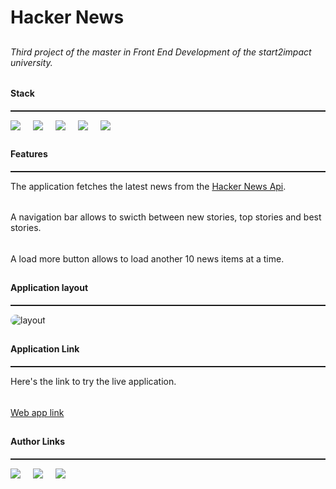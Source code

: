 # Hacker News

##

###### Third project of the master in Front End Development of the start2impact university.

##

#### Stack

<hr style="height: 2px">
<div style="display:flex;gap:20px">
  <img src="https://skillicons.dev/icons?i=html">
  <img src="https://skillicons.dev/icons?i=css">
  <img src="https://skillicons.dev/icons?i=js">
  <img src="https://skillicons.dev/icons?i=webpack">
  <img src="https://skillicons.dev/icons?i=nodejs">
  
  

</div>



##

#### Features

<hr style="height: 2px">

The application fetches the latest news from the [Hacker News Api](https://github.com/HackerNews/API).

######

A navigation bar allows to swicth between new stories, top stories and best stories.

######

A load more button allows to load another 10 news items at a time.

##

#### Application layout

<hr style="height: 2px">
<img src="/src/IMG/layout.png" alt="layout" style="border-radius: 15px;">

##

#### Application Link

<hr style="height: 2px">

Here's the link to try the live application.

######

<a href="https://s2i-tech-news.web.app">Web app link</a>

##

#### Author Links

<hr style="height: 2px">
<div style="display:flex;gap:20px">
<a href="https://www.linkedin.com/in/giovanni-ruocco-b3a5492a2/">
    <img src="https://skillicons.dev/icons?i=linkedin" />
  </a>
  <a href="https://github.com/J0oR?tab=repositories">
    <img src="https://skillicons.dev/icons?i=github" />
  </a>
  <a href="https://codepen.io/jrvn/">
    <img src="https://skillicons.dev/icons?i=codepen" />
  </a>
  </div>
